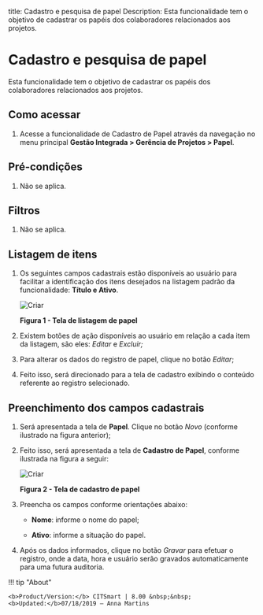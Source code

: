 title: Cadastro e pesquisa de papel
Description: Esta funcionalidade tem o objetivo de cadastrar os papéis dos
colaboradores relacionados aos projetos.

# Cadastro e pesquisa de papel

Esta funcionalidade tem o objetivo de cadastrar os papéis dos colaboradores
relacionados aos projetos.

Como acessar
-----------

1.  Acesse a funcionalidade de Cadastro de Papel através da navegação no
    menu principal **Gestão Integrada > Gerência de Projetos > Papel**.

Pré-condições
------------

1.  Não se aplica.

Filtros
-------

1.  Não se aplica.

Listagem de itens
----------------

1.  Os seguintes campos cadastrais estão disponíveis ao usuário para facilitar a
    identificação dos itens desejados na listagem padrão da
    funcionalidade: **Título e Ativo**.

    ![Criar](images/role-1.png)
    
    **Figura 1 - Tela de listagem de papel**

1.  Existem botões de ação disponíveis ao usuário em relação a cada item da
    listagem, são eles: *Editar* e *Excluir;*

2.  Para alterar os dados do registro de papel, clique no botão *Editar*;

3.  Feito isso, será direcionado para a tela de cadastro exibindo o conteúdo
    referente ao registro selecionado.

Preenchimento dos campos cadastrais
---------------------------------

1.  Será apresentada a tela de **Papel**. Clique no botão *Novo* (conforme
    ilustrado na figura anterior);

2.  Feito isso, será apresentada a tela de **Cadastro de Papel**, conforme
    ilustrada na figura a seguir:

    ![Criar](images/role-2.png)
    
    **Figura 2 - Tela de cadastro de papel**

1.  Preencha os campos conforme orientações abaixo:

    -   **Nome**: informe o nome do papel;

    -   **Ativo**: informe a situação do papel.

1.  Após os dados informados, clique no botão *Gravar* para efetuar o registro,
    onde a data, hora e usuário serão gravados automaticamente para uma futura
    auditoria.


!!! tip "About"

    <b>Product/Version:</b> CITSmart | 8.00 &nbsp;&nbsp;
    <b>Updated:</b>07/18/2019 – Anna Martins
